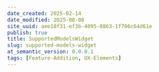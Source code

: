 ```yaml
---
date_created: 2025-02-14
date_modified: 2025-08-08
site_uuid: aee18f31-ef3b-4095-8863-1f706c64d61e
publish: true
title: SupportedModelsWidget
slug: supported-models-widget
at_semantic_version: 0.0.0.1
tags: [Feature-Addition, UX-Elements]
---
```

